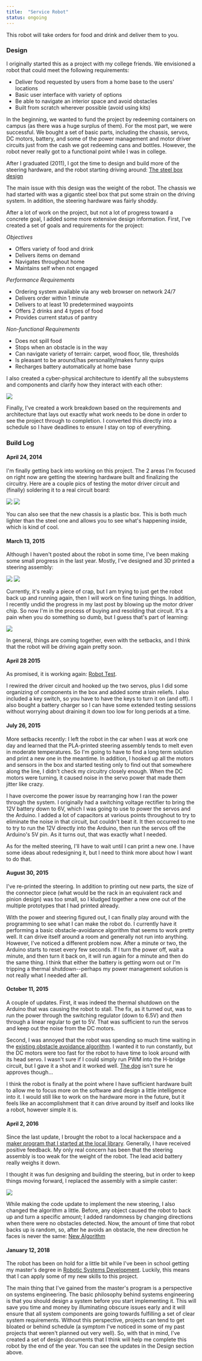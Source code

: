 ```yaml
---
title:  "Service Robot"
status: ongoing
---
```


This robot will take orders for food and drink and deliver them to you.

### Design
I originally started this as a project with my college friends. We envisioned a robot that could meet the following requirements:
* Deliver food requested by users from a home base to the users\' locations
* Basic user interface with variety of options
* Be able to navigate an interior space and avoid obstacles
* Built from scratch wherever possible (avoid using kits)

In the beginning, we wanted to fund the project by redeeming containers on campus (as there was a huge surplus of them). For the most part, we were successful. We bought a set of basic parts, including the chassis, servos, DC motors, battery, and some of the power management and motor driver circuits just from the cash we got redeeming cans and bottles. However, the robot never really got to a functional point while I was in college.

After I graduated (2011), I got the time to design and build more of the steering hardware, and the robot starting driving around: [The steel box design](https://youtu.be/j0Zf290-C6U)

The main issue with this design was the weight of the robot. The chassis we had started with was a gigantic steel box that put some strain on the driving system. In addition, the steering hardware was fairly shoddy.

After a lot of work on the project, but not a lot of progress toward a concrete goal, I added some more extensive design information. First, I've created a set of goals and requirements for the project:

_Objectives_
* Offers variety of food and drink
* Delivers items on demand
* Navigates throughout home
* Maintains self when not engaged

_Performance Requirements_
* Ordering system available via any web browser on network 24/7
* Delivers order within 1 minute
* Delivers to at least 10 predetermined waypoints
* Offers 2 drinks and 4 types of food
* Provides current status of pantry

_Non-functional Requirements_
* Does not spill food
* Stops when an obstacle is in the way
* Can navigate variety of terrain: carpet, wood floor, tile, thresholds
* Is pleasant to be around/has personality/makes funny quips
* Recharges battery automatically at home base

I also created a cyber-physical architecture to identify all the subsystems and components and clarify how they interact with each other:

![](/pictures/CyberPhysicalArch.png)

Finally, I've created a work breakdown based on the requirements and architecture that lays out exactly what work needs to be done in order to see the project through to completion. I converted this directly into a schedule so I have deadlines to ensure I stay on top of everything.

### Build Log

#### April 24, 2014
I\'m finally getting back into working on this project. The 2 areas I\'m focused on right now are getting the steering hardware built and finalizing the circuitry. Here are a couple pics of testing the motor driver circuit and (finally) soldering it to a real circuit board:

![](/pictures/MotorTest.png)
![](/pictures/PCBMotorCircuit.png)

You can also see that the new chassis is a plastic box. This is both much lighter than the steel one and allows you to see what\'s happening inside, which is kind of cool.

#### March 13, 2015
Although I haven\'t posted about the robot in some time, I\'ve been making some small progress in the last year. Mostly, I\'ve designed and 3D printed a steering assembly:

![](/pictures/Steering1.png)
![](/pictures/Steering2.png)

Currently, it\'s really a piece of crap, but I am trying to just get the robot back up and running again, then I will work on fine tuning things. In addition, I recently undid the progress in my last post by blowing up the motor driver chip. So now I\'m in the process of buying and resolding that circuit. It\'s a pain when you do something so dumb, but I guess that\'s part of learning:

![](/pictures/Whoops.png)

In general, things are coming together, even with the setbacks, and I think that the robot will be driving again pretty soon.

#### April 28 2015
As promised, it is working again: [Robot Test](https://youtu.be/zMsPi7ghxFU).

I rewired the driver circuit and hooked up the two servos, plus I did some organizing of components in the box and added some strain reliefs. I also included a key switch, so you have to have the keys to turn it on (and off). I also bought a battery charger so I can have some extended testing sessions without worrying about draining it down too low for long periods at a time.

#### July 26, 2015
More setbacks recently: I left the robot in the car when I was at work one day and learned that the PLA-printed steering assembly tends to melt even in moderate temperatures. So I\'m going to have to find a long term solution and print a new one in the meantime. In addition, I hooked up all the motors and sensors in the box and started testing only to find out that somewhere along the line, I didn\'t check my circuitry closely enough. When the DC motors were turning, it caused noise in the servo power that made them jitter like crazy.

I have overcome the power issue by rearranging how I ran the power through the system. I originally had a switching voltage rectifier to bring the 12V battery down to 6V, which I was going to use to power the servos and the Arduino. I added a lot of capacitors at various points throughout to try to eliminate the noise in that circuit, but couldn\'t beat it. It then occurred to me to try to run the 12V directly into the Arduino, then run the servos off the Arduino\'s 5V pin. As it turns out, that was exactly what I needed.

As for the melted steering, I\'ll have to wait until I can print a new one. I have some ideas about redesigning it, but I need to think more about how I want to do that.

#### August 30, 2015
I\'ve re-printed the steering. In addition to printing out new parts, the size of the connector piece (what would be the rack in an equivalent rack and pinion design) was too small, so I kludged together a new one out of the multiple prototypes that I had printed already.

With the power and steering figured out, I can finally play around with the programming to see what I can make the robot do. I currently have it performing a basic obstacle-avoidance algorithm that seems to work pretty well. It can drive itself around a room and generally not run into anything. However, I\'ve noticed a different problem now. After a minute or two, the Arduino starts to reset every few seconds. If I turn the power off, wait a minute, and then turn it back on, it will run again for a minute and then do the same thing. I think that either the battery is getting worn out or I\'m tripping a thermal shutdown--perhaps my power management solution is not really what I needed after all.

#### October 11, 2015
A couple of updates. First, it was indeed the thermal shutdown on the Arduino that was causing the robot to stall. The fix, as it turned out, was to run the power through the switching regulator (down to 6.5V) and <i>then</i> through a linear regular to get to 5V. That was sufficient to run the servos and keep out the noise from the DC motors.

Second, I was annoyed that the robot was spending so much time waiting in the [existing obstacle avoidance algorithm](https://www.youtube.com/watch?v=f8gt-79XD8o). I wanted it to run constantly, but the DC motors were too fast for the robot to have time to look around with its head servo. I wasn\'t sure if I could simply run PWM into the H-bridge circuit, but I gave it a shot and it worked well. [The dog](https://youtu.be/5nOurTZPQm4) isn\'t sure he approves though...

I think the robot is finally at the point where I have sufficient hardware built to allow me to focus more on the software and design a little intelligence into it. I would still like to work on the hardware more in the future, but it feels like an accomplishment that it can drive around by itself and looks like a robot, however simple it is.

#### April 2, 2016
Since the last update, I brought the robot to a local hackerspace and a [maker program that I started at the local library](/makerspace.html). Generally, I have received positive feedback. My only real concern has been that the steering assembly is too weak for the weight of the robot. The lead acid battery really weighs it down.

I thought it was fun designing and building the steering, but in order to keep things moving forward, I replaced the assembly with a simple caster:

![](/pictures/Steering3.png)

While making the code update to implement the new steering, I also changed the algorithm a little. Before, any object caused the robot to back up and turn a specific amount; I added randomness by changing directions when there were no obstacles detected. Now, the amount of time that robot backs up is random, so, after he avoids an obstacle, the new direction he faces is never the same: [New Algorithm](https://youtu.be/w-Gu0EnD35M)

#### January 12, 2018
The robot has been on hold for a little bit while I've been in school getting my master's degree in [Robotic Systems Development](https://mrsdprojects.ri.cmu.edu/2016teami/). Luckily, this means that I can apply some of my new skills to this project.

The main thing that I've gained from the master's program is a perspective on systems engineering. The basic philosophy behind systems engineering is that you should design a system before you start implementing it. This will save you time and money by illuminating obscure issues early and it will ensure that all system components are going towards fulfilling a set of clear system requirements. Without this perspective, projects can tend to get bloated or behind schedule (a symptom I've noticed in some of my past projects that weren't planned out very well). So, with that in mind, I've created a set of design documents that I think will help me complete this robot by the end of the year. You can see the updates in the Design section above.
